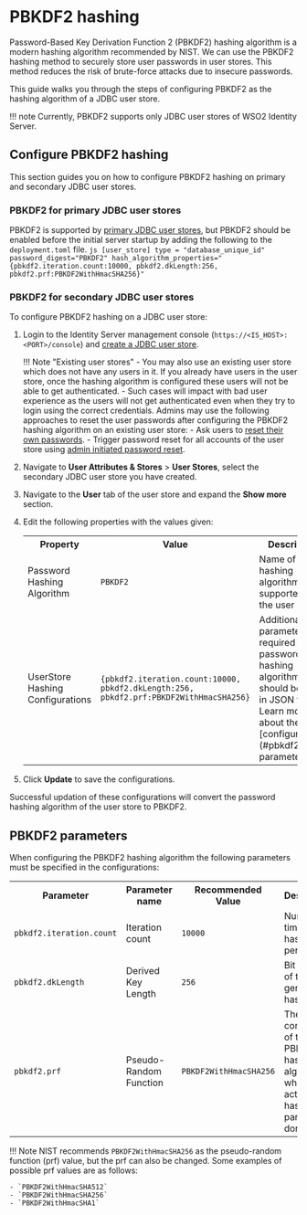 # PBKDF2 hashing
Password-Based Key Derivation Function 2 (PBKDF2) hashing algorithm is a modern hashing algorithm recommended by NIST. We can use the PBKDF2 hashing method to securely store user passwords in user stores. This method reduces the risk of brute-force attacks due to insecure passwords.

This guide walks you through the steps of configuring PBKDF2 as the hashing algorithm of a JDBC user store.

!!! note
    Currently, PBKDF2 supports only JDBC user stores of WSO2 Identity Server.

## Configure PBKDF2 hashing
This section guides you on how to configure PBKDF2 hashing on primary and secondary JDBC user stores.

### PBKDF2 for primary JDBC user stores

PBKDF2 is supported by [primary JDBC user stores]({{base_path}}/guides/users/user-stores/primary-user-store/configure-a-jdbc-user-store), but PBKDF2 should be enabled before the initial server startup by adding the following to the `deployment.toml` file.
    ``` js
    [user_store]
    type = "database_unique_id"
    password_digest="PBKDF2"
    hash_algorithm_properties="{pbkdf2.iteration.count:10000, pbkdf2.dkLength:256, pbkdf2.prf:PBKDF2WithHmacSHA256}"
    ```

### PBKDF2 for secondary JDBC user stores
To configure PBKDF2 hashing on a JDBC user store:

1. Login to the Identity Server management console (`https://<IS_HOST>:<PORT>/console`) and [create a JDBC user store]({{base_path}}/guides/users/user-stores/configure-secondary-user-stores).

    !!! Note "Existing user stores"
        - You may also use an existing user store which does not have any users in it. If you already have users in the user store, once the hashing algorithm is configured these users will not be able to get authenticated.
        - Such cases will impact with bad user experience as the users will not get authenticated even when they try to login using the correct credentials. Admins may use the following approaches to reset the user passwords after configuring the PBKDF2 hashing algorithm on an existing user store:
            - Ask users to [reset their own passwords]({{base_path}}/guides/user-self-service/customer-self-service-portal).
            - Trigger password reset for all accounts of the user store using [admin initiated password reset]({{base_path}}/guides/users/manage-users#reset-the-users-password).

2. Navigate to  **User Attributes & Stores** > **User Stores**, select the secondary JDBC user store you have created.
3. Navigate to the **User** tab of the user store and expand the **Show more** section.
4. Edit the following properties with the values given:
    <table>
        <tr>
            <th>Property</th>
            <th>Value</th>
            <th>Description</th>
        </tr>
        <tr>
            <td>Password Hashing Algorithm</td>
            <td><code>PBKDF2</code></td>
            <td>Name of the hashing algorithm supported by the user store.</td>
        </tr>
        <tr>
            <td>UserStore Hashing Configurations</td>
            <td><code>{pbkdf2.iteration.count:10000, pbkdf2.dkLength:256, pbkdf2.prf:PBKDF2WithHmacSHA256} </code></td>
            <td>Additional parameters required for password hashing algorithm. This should be given in JSON format. Learn more about these [configurations](#pbkdf2-parameters).</td>
        </tr>
    </table>

5. Click **Update** to save the configurations.

Successful updation of these configurations will convert the password hashing algorithm of the user store to PBKDF2.

## PBKDF2 parameters
When configuring the PBKDF2 hashing algorithm the following parameters must be specified in the configurations:

<table>
    <tr>
        <th>Parameter</th>
        <th>Parameter name</th>
        <th>Recommended Value</th>
        <th>Description</th>
    </tr>
    <tr>
        <td><code>pbkdf2.iteration.count</code></td>
        <td>Iteration count</td>
        <td><code>10000</code></td>
        <td>Number of times hashing is performed.</td>
    </tr>
        <tr>
        <td><code>pbkdf2.dkLength</code></td>
        <td>Derived Key Length</td>
        <td><code>256</code></td>
        <td>Bit length of the generated hash value.</td>
    </tr>
        <tr>
        <td><code>pbkdf2.prf</code></td>
        <td>Pseudo-Random Function </td>
        <td><code>PBKDF2WithHmacSHA256</code></td>
        <td>The key component of the PBKDF2 hashing algorithm in which the actual hashing part is done.</td>
</table>

!!! Note
    NIST recommends `PBKDF2WithHmacSHA256` as the pseudo-random function (prf) value, but the prf can also be changed. Some examples of possible prf values are as follows:

    - `PBKDF2WithHmacSHA512`
    - `PBKDF2WithHmacSHA256`
    - `PBKDF2WithHmacSHA1`